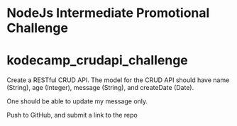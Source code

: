 # NodeJs Intermediate Promotional Challenge

# kodecamp_crudapi_challenge

Create a RESTful CRUD API. The model for the CRUD API should have name (String), age (Integer), message (String), and createDate (Date).

One should be able to update my message only.

Push to GitHub, and submit a link to the repo

